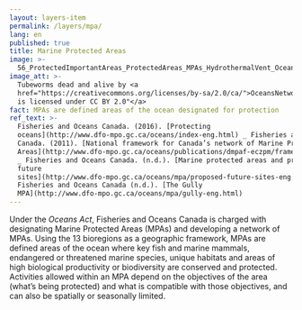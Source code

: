 ```yaml
---
layout: layers-item
permalink: /layers/mpa/
lang: en
published: true
title: Marine Protected Areas
image: >-
  56_ProtectedImportantAreas_ProtectedAreas_MPAs_HydrothermalVent_OceansNetworkCanada.jpg
image_att: >-
  Tubeworms dead and alive by <a
  href="https://creativecommons.org/licenses/by-sa/2.0/ca/">OceansNetwork Canada
  is licensed under CC BY 2.0"</a>
fact: MPAs are defined areas of the ocean designated for protection
ref_text: >-
  Fisheries and Oceans Canada. (2016). [Protecting
  oceans](http://www.dfo-mpo.gc.ca/oceans/index-eng.html) _ Fisheries and Oceans
  Canada. (2011). [National framework for Canada’s network of Marine Protected
  Areas](http://www.dfo-mpo.gc.ca/oceans/publications/dmpaf-eczpm/framework-Cadre2011-eng.asp)
  _ Fisheries and Oceans Canada. (n.d.). [Marine protected areas and proposed
  future
  sites](http://www.dfo-mpo.gc.ca/oceans/mpa/proposed-future-sites-eng.html) _
  Fisheries and Oceans Canada (n.d.). [The Gully
  MPA](http://www.dfo-mpo.gc.ca/oceans/mpa/gully-eng.html)
---
```

Under the _Oceans Act_, Fisheries and Oceans Canada is charged with designating Marine Protected Areas (MPAs) and developing a network of MPAs. Using the 13 bioregions as a geographic framework, MPAs are defined areas of the ocean where key fish and marine mammals, endangered or threatened marine species, unique habitats and areas of high biological productivity or biodiversity are conserved and protected. Activities allowed within an MPA depend on the objectives of the area (what’s being protected) and what is compatible with those objectives, and can also be spatially or seasonally limited.
